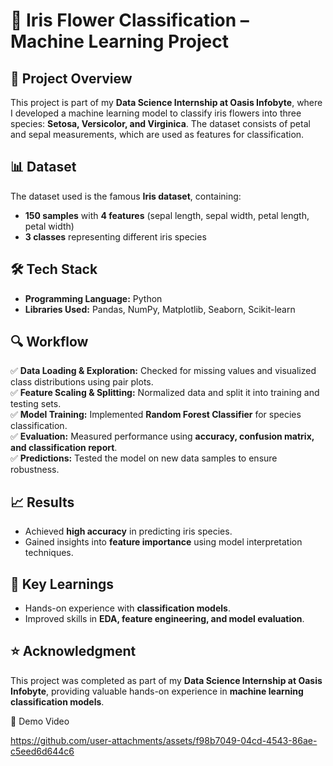 # 🌸 Iris Flower Classification – Machine Learning Project

## 📌 Project Overview
This project is part of my **Data Science Internship at Oasis Infobyte**, where I developed a machine learning model to classify iris flowers into three species: **Setosa, Versicolor, and Virginica**. The dataset consists of petal and sepal measurements, which are used as features for classification.

## 📊 Dataset
The dataset used is the famous **Iris dataset**, containing:
- **150 samples** with **4 features** (sepal length, sepal width, petal length, petal width)
- **3 classes** representing different iris species

## 🛠️ Tech Stack
- **Programming Language:** Python
- **Libraries Used:** Pandas, NumPy, Matplotlib, Seaborn, Scikit-learn

## 🔍 Workflow
✅ **Data Loading & Exploration:** Checked for missing values and visualized class distributions using pair plots.  
✅ **Feature Scaling & Splitting:** Normalized data and split it into training and testing sets.  
✅ **Model Training:** Implemented **Random Forest Classifier** for species classification.  
✅ **Evaluation:** Measured performance using **accuracy, confusion matrix, and classification report**.  
✅ **Predictions:** Tested the model on new data samples to ensure robustness.

## 📈 Results
- Achieved **high accuracy** in predicting iris species.
- Gained insights into **feature importance** using model interpretation techniques.

## 🚀 Key Learnings
- Hands-on experience with **classification models**.
- Improved skills in **EDA, feature engineering, and model evaluation**.

## ⭐ Acknowledgment
This project was completed as part of my **Data Science Internship at Oasis Infobyte**, providing valuable hands-on experience in **machine learning classification models**.

🎥 Demo Video

https://github.com/user-attachments/assets/f98b7049-04cd-4543-86ae-c5eed6d644c6



